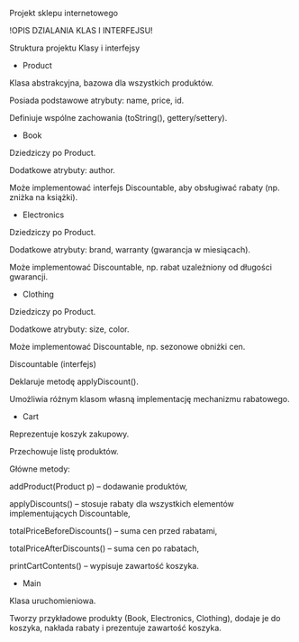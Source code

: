 Projekt sklepu internetowego

!OPIS DZIALANIA KLAS I INTERFEJSU!

Struktura projektu
Klasy i interfejsy
- Product

Klasa abstrakcyjna, bazowa dla wszystkich produktów.

Posiada podstawowe atrybuty: name, price, id.

Definiuje wspólne zachowania (toString(), gettery/settery).

- Book

Dziedziczy po Product.

Dodatkowe atrybuty: author.

Może implementować interfejs Discountable, aby obsługiwać rabaty (np. zniżka na książki).

- Electronics

Dziedziczy po Product.

Dodatkowe atrybuty: brand, warranty (gwarancja w miesiącach).

Może implementować Discountable, np. rabat uzależniony od długości gwarancji.

- Clothing

Dziedziczy po Product.

Dodatkowe atrybuty: size, color.

Może implementować Discountable, np. sezonowe obniżki cen.

Discountable (interfejs)

Deklaruje metodę applyDiscount().

Umożliwia różnym klasom własną implementację mechanizmu rabatowego.

- Cart

Reprezentuje koszyk zakupowy.

Przechowuje listę produktów.

Główne metody:

addProduct(Product p) – dodawanie produktów,

applyDiscounts() – stosuje rabaty dla wszystkich elementów implementujących Discountable,

totalPriceBeforeDiscounts() – suma cen przed rabatami,

totalPriceAfterDiscounts() – suma cen po rabatach,

printCartContents() – wypisuje zawartość koszyka.

- Main

Klasa uruchomieniowa.

Tworzy przykładowe produkty (Book, Electronics, Clothing), dodaje je do koszyka, nakłada rabaty i prezentuje zawartość koszyka.
